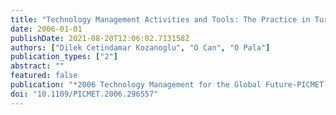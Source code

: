 ```yaml
---
title: "Technology Management Activities and Tools: The Practice in Turkey"
date: 2006-01-01
publishDate: 2021-08-20T12:06:02.713158Z
authors: ["Dilek Cetindamar Kozanoglu", "O Can", "O Pala"]
publication_types: ["2"]
abstract: ""
featured: false
publication: "*2006 Technology Management for the Global Future-PICMET 2006 Conference*"
doi: "10.1109/PICMET.2006.296557"
---
```


